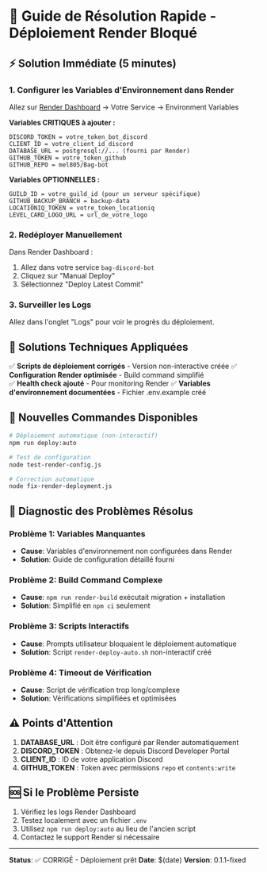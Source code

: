 # 🚨 Guide de Résolution Rapide - Déploiement Render Bloqué

## ⚡ Solution Immédiate (5 minutes)

### 1. Configurer les Variables d'Environnement dans Render

Allez sur [Render Dashboard](https://dashboard.render.com/) → Votre Service → Environment Variables

**Variables CRITIQUES à ajouter :**

```
DISCORD_TOKEN = votre_token_bot_discord
CLIENT_ID = votre_client_id_discord  
DATABASE_URL = postgresql://... (fourni par Render)
GITHUB_TOKEN = votre_token_github
GITHUB_REPO = mel805/Bag-bot
```

**Variables OPTIONNELLES :**
```
GUILD_ID = votre_guild_id (pour un serveur spécifique)
GITHUB_BACKUP_BRANCH = backup-data
LOCATIONIQ_TOKEN = votre_token_locationiq
LEVEL_CARD_LOGO_URL = url_de_votre_logo
```

### 2. Redéployer Manuellement

Dans Render Dashboard :
1. Allez dans votre service `bag-discord-bot`
2. Cliquez sur "Manual Deploy"
3. Sélectionnez "Deploy Latest Commit"

### 3. Surveiller les Logs

Allez dans l'onglet "Logs" pour voir le progrès du déploiement.

## 🔧 Solutions Techniques Appliquées

✅ **Scripts de déploiement corrigés** - Version non-interactive créée
✅ **Configuration Render optimisée** - Build command simplifié  
✅ **Health check ajouté** - Pour monitoring Render
✅ **Variables d'environnement documentées** - Fichier .env.example créé

## 🚀 Nouvelles Commandes Disponibles

```bash
# Déploiement automatique (non-interactif)
npm run deploy:auto

# Test de configuration
node test-render-config.js

# Correction automatique
node fix-render-deployment.js
```

## 🎯 Diagnostic des Problèmes Résolus

### Problème 1: Variables Manquantes
- **Cause**: Variables d'environnement non configurées dans Render
- **Solution**: Guide de configuration détaillé fourni

### Problème 2: Build Command Complexe  
- **Cause**: `npm run render-build` exécutait migration + installation
- **Solution**: Simplifié en `npm ci` seulement

### Problème 3: Scripts Interactifs
- **Cause**: Prompts utilisateur bloquaient le déploiement automatique
- **Solution**: Script `render-deploy-auto.sh` non-interactif créé

### Problème 4: Timeout de Vérification
- **Cause**: Script de vérification trop long/complexe
- **Solution**: Vérifications simplifiées et optimisées

## ⚠️ Points d'Attention

1. **DATABASE_URL** : Doit être configuré par Render automatiquement
2. **DISCORD_TOKEN** : Obtenez-le depuis Discord Developer Portal
3. **CLIENT_ID** : ID de votre application Discord
4. **GITHUB_TOKEN** : Token avec permissions `repo` et `contents:write`

## 🆘 Si le Problème Persiste

1. Vérifiez les logs Render Dashboard
2. Testez localement avec un fichier `.env`
3. Utilisez `npm run deploy:auto` au lieu de l'ancien script
4. Contactez le support Render si nécessaire

---

**Status**: ✅ CORRIGÉ - Déploiement prêt
**Date**: $(date)
**Version**: 0.1.1-fixed